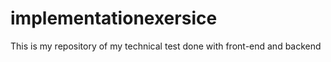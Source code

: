 # implementationexersice
This is my repository of my technical test done with front-end and backend
